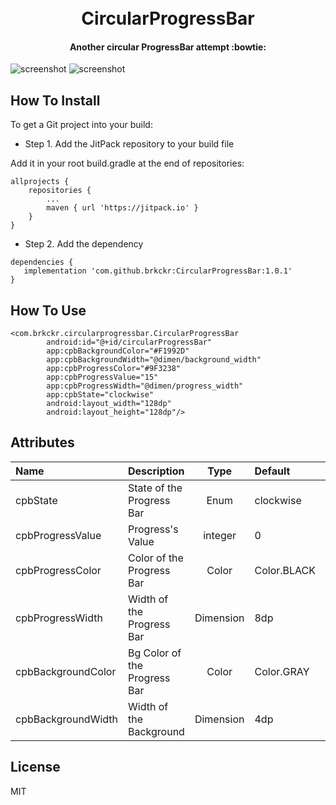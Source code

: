 <h1 align="center">
  <br>
  CircularProgressBar
</h1>

<h4 align="center">Another circular ProgressBar attempt :bowtie:</h4>

![screenshot](https://media.giphy.com/media/RLV1w1thh1Qzuic08s/giphy.gif)
![screenshot](https://media.giphy.com/media/9xk58iEZU0T9sic4Wk/giphy.gif)

## How To Install

To get a Git project into your build:

* Step 1. Add the JitPack repository to your build file

Add it in your root build.gradle at the end of repositories:

	allprojects {
		repositories {
			...
			maven { url 'https://jitpack.io' }
		}
	}

* Step 2. Add the dependency

```
dependencies {
   implementation 'com.github.brkckr:CircularProgressBar:1.0.1'
}
```
## How To Use

```
<com.brkckr.circularprogressbar.CircularProgressBar
        android:id="@+id/circularProgressBar"
        app:cpbBackgroundColor="#F1992D"
        app:cpbBackgroundWidth="@dimen/background_width"
        app:cpbProgressColor="#9F3238"
        app:cpbProgressValue="15"
        app:cpbProgressWidth="@dimen/progress_width"
        app:cpbState="clockwise"
        android:layout_width="128dp"
        android:layout_height="128dp"/>
```

## Attributes

  <attr name="cpbState" format="enum" >
            <enum name="clockwise" value="0"/>
            <enum name="counterClockwise" value="1"/>
        </attr>
        <attr name="cpbProgressValue" format="integer" />
        <attr name="cpbProgressColor" format="color" />
        <attr name="cpbProgressWidth" format="dimension" />
        <attr name="cpbBackgroundColor" format="color" />
        <attr name="cpbBackgroundWidth" format="dimension" />

Name | Description | Type | Default | Range
:--|:--|:-:|:--|:-:
cpbState | State of the Progress Bar | Enum | clockwise | clockwise or counterclockwise
cpbProgressValue | Progress's Value | integer | 0 | 0 to 100
cpbProgressColor | Color of the Progress Bar | Color | Color.BLACK | -
cpbProgressWidth | Width of the Progress Bar | Dimension | 8dp | -
cpbBackgroundColor | Bg Color of the Progress Bar | Color | Color.GRAY | -
cpbBackgroundWidth | Width of the Background | Dimension | 4dp | -

## License

MIT
